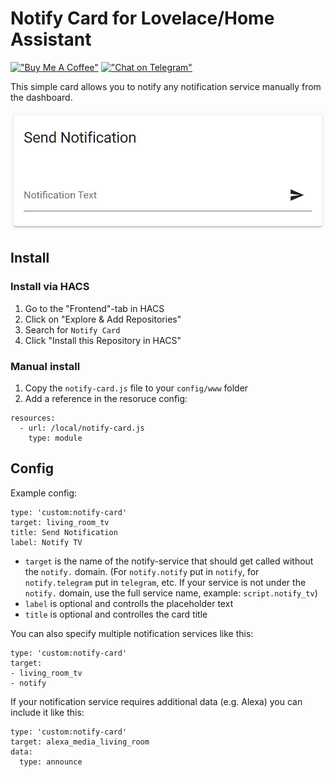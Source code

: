 # Notify Card for Lovelace/Home Assistant

[!["Buy Me A Coffee"](https://img.shields.io/static/v1?label=donate&message=buymeacoffe&color=FFDD00&logo=buymeacoffee&style=flat-square)](https://buymeacoffee.com/bernikr)
[!["Chat on Telegram"](https://img.shields.io/static/v1?label=chat&message=Telegram&color=26A5E4&logo=telegram&style=flat-square)](https://t.me/bernikr)

This simple card allows you to notify any notification service manually from the dashboard.

![card](card.jpg)

## Install
### Install via HACS
1. Go to the "Frontend"-tab in HACS
2. Click on "Explore & Add Repositories"
3. Search for `Notify Card`
5. Click "Install this Repository in HACS"

### Manual install
1. Copy the `notify-card.js` file to your `config/www` folder
2. Add a reference in the resoruce config:

```
resources:
  - url: /local/notify-card.js
    type: module
```

## Config
Example config:

```
type: 'custom:notify-card'
target: living_room_tv
title: Send Notification
label: Notify TV
```

- `target` is the name of the notify-service that should get called without the `notify.` domain. (For `notify.notify` put in `notify`, for `notify.telegram` put in `telegram`, etc. If your service is not under the `notify.` domain, use the full service name, example: `script.notify_tv`)
- `label` is optional and controlls the placeholder text
- `title` is optional and controlles the card title

You can also specify multiple notification services like this:

```
type: 'custom:notify-card'
target:
- living_room_tv
- notify
```

If your notification service requires additional data (e.g. Alexa) you can include it like this:
```
type: 'custom:notify-card'
target: alexa_media_living_room
data:
  type: announce
```
